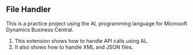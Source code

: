 ## File Handler
This is a practice project using the AL programming language for Microsoft Dynamics Business Central.
1. This extension shows how to handle API calls using AL.
2. It also shows how to handle XML and JSON files.